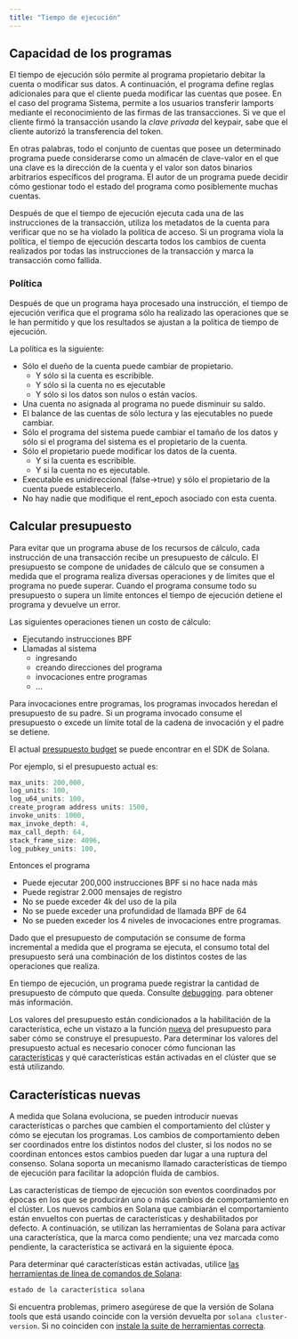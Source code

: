 ```yaml
---
title: "Tiempo de ejecución"
---
```


## Capacidad de los programas

El tiempo de ejecución sólo permite al programa propietario debitar la cuenta o modificar sus datos. A continuación, el programa define reglas adicionales para que el cliente pueda modificar las cuentas que posee. En el caso del programa Sistema, permite a los usuarios transferir lamports mediante el reconocimiento de las firmas de las transacciones. Si ve que el cliente firmó la transacción usando la _clave privada_ del keypair, sabe que el cliente autorizó la transferencia del token.

En otras palabras, todo el conjunto de cuentas que posee un determinado programa puede considerarse como un almacén de clave-valor en el que una clave es la dirección de la cuenta y el valor son datos binarios arbitrarios específicos del programa. El autor de un programa puede decidir cómo gestionar todo el estado del programa como posiblemente muchas cuentas.

Después de que el tiempo de ejecución ejecuta cada una de las instrucciones de la transacción, utiliza los metadatos de la cuenta para verificar que no se ha violado la política de acceso. Si un programa viola la política, el tiempo de ejecución descarta todos los cambios de cuenta realizados por todas las instrucciones de la transacción y marca la transacción como fallida.

### Política

Después de que un programa haya procesado una instrucción, el tiempo de ejecución verifica que el programa sólo ha realizado las operaciones que se le han permitido y que los resultados se ajustan a la política de tiempo de ejecución.

La política es la siguiente:
- Sólo el dueño de la cuenta puede cambiar de propietario.
  - Y sólo si la cuenta es escribible.
  - Y sólo si la cuenta no es ejecutable
  - Y sólo si los datos son nulos o están vacíos.
- Una cuenta no asignada al programa no puede disminuir su saldo.
- El balance de las cuentas de sólo lectura y las ejecutables no puede cambiar.
- Sólo el programa del sistema puede cambiar el tamaño de los datos y sólo si el programa del sistema es el propietario de la cuenta.
- Sólo el propietario puede modificar los datos de la cuenta.
  - Y si la cuenta es escribible.
  - Y si la cuenta no es ejecutable.
- Executable es unidireccional (false->true) y sólo el propietario de la cuenta puede establecerlo.
- No hay nadie que modifique el rent_epoch asociado con esta cuenta.

## Calcular presupuesto

Para evitar que un programa abuse de los recursos de cálculo, cada instrucción de una transacción recibe un presupuesto de cálculo.  El presupuesto se compone de unidades de cálculo que se consumen a medida que el programa realiza diversas operaciones y de límites que el programa no puede superar.  Cuando el programa consume todo su presupuesto o supera un límite entonces el tiempo de ejecución detiene el programa y devuelve un error.

Las siguientes operaciones tienen un costo de cálculo:
- Ejecutando instrucciones BPF
- Llamadas al sistema
  - ingresando
  - creando direcciones del programa
  - invocaciones entre programas
  - ...

Para invocaciones entre programas, los programas invocados heredan el presupuesto de su padre.  Si un programa invocado consume el presupuesto o excede un límite total de la cadena de invocación y el padre se detiene.

El actual [presupuesto budget](https://github.com/solana-labs/solana/blob/d3a3a7548c857f26ec2cb10e270da72d373020ec/sdk/src/process_instruction.rs#L65) se puede encontrar en el SDK de Solana.

Por ejemplo, si el presupuesto actual es:

```rust
max_units: 200,000,
log_units: 100,
log_u64_units: 100,
create_program address units: 1500,
invoke_units: 1000,
max_invoke_depth: 4,
max_call_depth: 64,
stack_frame_size: 4096,
log_pubkey_units: 100,
```

Entonces el programa
- Puede ejecutar 200,000 instrucciones BPF si no hace nada más
- Puede registrar 2.000 mensajes de registro
- No se puede exceder 4k del uso de la pila
- No se puede exceder una profundidad de llamada BPF de 64
- No se pueden exceder los 4 niveles de invocaciones entre programas.

Dado que el presupuesto de computación se consume de forma incremental a medida que el programa se ejecuta, el consumo total del presupuesto será una combinación de los distintos costes de las operaciones que realiza.

En tiempo de ejecución, un programa puede registrar la cantidad de presupuesto de cómputo que queda.  Consulte [debugging](developing/deployed-programs/debugging.md#monitoring-compute-budget-consumption). para obtener más información.

Los valores del presupuesto están condicionados a la habilitación de la característica, eche un vistazo a la función [nueva](https://github.com/solana-labs/solana/blob/d3a3a7548c857f26ec2cb10e270da72d373020ec/sdk/src/process_instruction.rs#L97) del presupuesto para saber cómo se construye el presupuesto.  Para determinar los valores del presupuesto actual es necesario conocer cómo funcionan las [características](runtime.md#features) y qué características están activadas en el clúster que se está utilizando.

## Características nuevas

A medida que Solana evoluciona, se pueden introducir nuevas características o parches que cambien el comportamiento del clúster y cómo se ejecutan los programas.  Los cambios de comportamiento deben ser coordinados entre los distintos nodos del cluster, si los nodos no se coordinan entonces estos cambios pueden dar lugar a una ruptura del consenso.  Solana soporta un mecanismo llamado características de tiempo de ejecución para facilitar la adopción fluida de cambios.

Las características de tiempo de ejecución son eventos coordinados por épocas en los que se producirán uno o más cambios de comportamiento en el clúster.  Los nuevos cambios en Solana que cambiarán el comportamiento están envueltos con puertas de características y deshabilitados por defecto.  A continuación, se utilizan las herramientas de Solana para activar una característica, que la marca como pendiente; una vez marcada como pendiente, la característica se activará en la siguiente época.

Para determinar qué características están activadas, utilice [las herramientas de línea de comandos de Solana](cli/install-solana-cli-tools.md):

```bash
estado de la característica solana
```

Si encuentra problemas, primero asegúrese de que la versión de Solana tools que está usando coincide con la versión devuelta por `solana cluster-version`.  Si no coinciden con [instale la suite de herramientas correcta](cli/install-solana-cli-tools.md).
